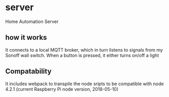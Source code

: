 # server
Home Automation Server

## how it works
It connects to a local MQTT broker, which in turn listens to signals from my Sonoff wall switch.
When a button is pressed, it either turns on/off a light

## Compatability
It includes webpack to transpile the node sripts to be compatible with node 4.2.1 (current Raspberry Pi node version, 2018-05-10)
